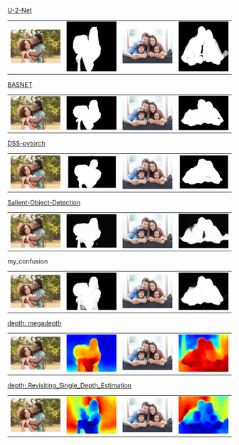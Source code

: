 [U-2-Net](https://github.com/NathanUA/U-2-Net)
<table><tr>
<td> <img src="/summary/U-2-Net/demo.jpg" alt="Drawing" style="width: 200px;"/> </td>
  <td> <img src="/summary/U-2-Net/demoU.png" alt="Drawing" style="width: 200px;"/> </td>
<td> <img src="/summary/U-2-Net/demo1.jpg" alt="Drawing" style="width: 200px;"/> </td>
  <td> <img src="/summary/U-2-Net/demo1U.png" alt="Drawing" style="width: 200px;"/> </td>
</tr></table>

[BASNET](https://github.com/NathanUA/BASNet)
<table><tr>
<td> <img src="/summary/BASNET/demo.jpg" alt="Drawing" style="width: 200px;"/> </td>
  <td> <img src="/summary/BASNET/demo.png" alt="Drawing" style="width: 200px;"/> </td>
<td> <img src="/summary/BASNET/demo1.jpg" alt="Drawing" style="width: 200px;"/> </td>
  <td> <img src="/summary/BASNET/demo1.png" alt="Drawing" style="width: 200px;"/> </td>
</tr></table>

[DSS-pytorch](https://github.com/AceCoooool/DSS-pytorch)
<table><tr>
<td> <img src="/summary/DSS-pytorch/demo.jpg" alt="Drawing" style="width: 200px;"/> </td>
  <td> <img src="/summary/DSS-pytorch/demo.png" alt="Drawing" style="width: 200px;"/> </td>
<td> <img src="/summary/DSS-pytorch/demo1.jpg" alt="Drawing" style="width: 200px;"/> </td>
  <td> <img src="/summary/DSS-pytorch/demo1.png" alt="Drawing" style="width: 200px;"/> </td>
</tr></table>

[Salient-Object-Detection](https://github.com/Joker316701882/Salient-Object-Detection)
<table><tr>
<td> <img src="/summary/Salient-Object-Detection/demo.jpg" alt="Drawing" style="width: 200px;"/> </td>
  <td> <img src="/summary/Salient-Object-Detection/output_demo.jpg" alt="Drawing" style="width: 200px;"/> </td>
<td> <img src="/summary/Salient-Object-Detection/demo1.jpg" alt="Drawing" style="width: 200px;"/> </td>
  <td> <img src="/summary/Salient-Object-Detection/output_demo1.jpg" alt="Drawing" style="width: 200px;"/> </td>
</tr></table>

my_confusion
<table><tr>
<td> <img src="/summary/my_confusion/demo.jpg" alt="Drawing" style="width: 200px;"/> </td>
  <td> <img src="/summary/my_confusion/demo_final35.png" alt="Drawing" style="width: 200px;"/> </td>
<td> <img src="/summary/my_confusion/demo1.jpg" alt="Drawing" style="width: 200px;"/> </td>
  <td> <img src="/summary/my_confusion/demo1_final35.png" alt="Drawing" style="width: 200px;"/> </td>
</tr></table>




[depth:    megadepth](https://github.com/zhengqili/MegaDepth)
<table><tr>
<td> <img src="/summary/megadepth/demo.jpg" alt="Drawing" style="width: 200px;"/> </td>
  <td> <img src="/summary/megadepth/demo.png" alt="Drawing" style="width: 200px;"/> </td>
<td> <img src="/summary/megadepth/demo1.jpg" alt="Drawing" style="width: 200px;"/> </td>
  <td> <img src="/summary/megadepth/demo1.png" alt="Drawing" style="width: 200px;"/> </td>
</tr></table>

[depth:  Revisiting_Single_Depth_Estimation](https://github.com/JunjH/Revisiting_Single_Depth_Estimation)
<table><tr>
<td> <img src="/summary/Revisiting_Single_Depth_Estimation/demo.jpg" alt="Drawing" style="width: 200px;"/> </td>
  <td> <img src="/summary/Revisiting_Single_Depth_Estimation/out.png" alt="Drawing" style="width: 200px;"/> </td>
<td> <img src="/summary/Revisiting_Single_Depth_Estimation/demo1.jpg" alt="Drawing" style="width: 200px;"/> </td>
  <td> <img src="/summary/Revisiting_Single_Depth_Estimation/out1.png" alt="Drawing" style="width: 200px;"/> </td>
</tr></table>
